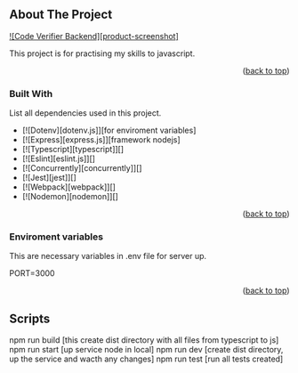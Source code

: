 <!-- Improved compatibility of back to top link: See: https://github.com/othneildrew/Best-README-Template/pull/73 -->

<a name="readme-top"></a>

<!--
*** Thanks for checking out the Best-README-Template. If you have a suggestion
*** that would make this better, please fork the repo and create a pull request
*** or simply open an issue with the tag "enhancement".
*** Don't forget to give the project a star!
*** Thanks again! Now go create something AMAZING! :D
-->
<!-- ABOUT THE PROJECT -->

## About The Project

[![Code Verifier Backend][product-screenshot]](https://example.com)

This project is for practising my skills to javascript.

<p align="right">(<a href="#readme-top">back to top</a>)</p>

### Built With

List all dependencies used in this project.

- [![Dotenv][dotenv.js]][for enviroment variables]
- [![Express][express.js]][framework nodejs]
- [![Typescript][typescript]][]
- [![Eslint][eslint.js]][]
- [![Concurrently][concurrently]][]
- [![Jest][jest]][]
- [![Webpack][webpack]][]
- [![Nodemon][nodemon]][]

<p align="right">(<a href="#readme-top">back to top</a>)</p>

<!-- Enviroment variables -->

### Enviroment variables

This are necessary variables in .env file for server up.

PORT=3000

<p align="right">(<a href="#readme-top">back to top</a>)</p>

<!-- USAGE EXAMPLES -->

## Scripts

npm run build [this create dist directory with all files from typescript to js]
npm run start [up service node in local]
npm run dev [create dist directory, up the service and wacth any changes]
npm run test [run all tests created]
